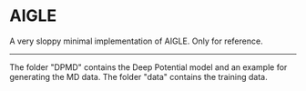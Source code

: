 # AIGLE
A very sloppy minimal implementation of AIGLE. Only for reference.  

------------
The folder "DPMD" contains the Deep Potential model and an example for generating the MD data. 
The folder "data" contains the training data.
